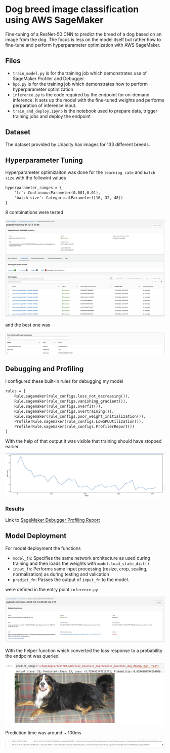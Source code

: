 # Dog breed image classification using AWS SageMaker

Fine-tuning of a ResNet-50 CNN to predict the breed of a dog based on an image from the dog. 
The focus is less on the model itself but rather how to fine-tune and perform hyperparameter optimization with AWS SageMaker.

## Files

* `train_model.py` is for the training job which demonstrates use of SageMaker Profiler and Debugger
* `hpo.py` is for the training job which demonstrates how to perform hyperparameter optimization
* `inference.py` is the code required by the endpoint for on-demand inference. It sets up the model with the fine-tuned weights and performs perparation of inference input.
* `train_and_deploy.ipynb` is the notebook used to prepare data, trigger training jobs and deploy the endpoint

## Dataset

The dataset provided by Udacity has images for 133 different breeds.

## Hyperparameter Tuning

Hyperparameter optimizaiton was done for the `learning rate` and `batch size` with the followint values

```
hyperparameter_ranges = {
    'lr': ContinuousParameter(0.001,0.01),
    'batch-size': CategoricalParameter([16, 32, 48])
}
```

8 combinations were tested 

![hpo-training-job](screenshots/hpo-training-job.png)

and the best one was

![best-hyperparameter](screenshots/best-hyperparameter.png)


## Debugging and Profiling

I configured these built-in rules for debugging my model
```
rules = [
    Rule.sagemaker(rule_configs.loss_not_decreasing()),  
    Rule.sagemaker(rule_configs.vanishing_gradient()),
    Rule.sagemaker(rule_configs.overfit()),
    Rule.sagemaker(rule_configs.overtraining()),
    Rule.sagemaker(rule_configs.poor_weight_initialization()),
    ProfilerRule.sagemaker(rule_configs.LowGPUUtilization()),
    ProfilerRule.sagemaker(rule_configs.ProfilerReport()) 
]
```

With the help of that output it was visible that training should have stopped earlier

![cross-entropy-loss](screenshots/cross-entropy-loss.png)


### Results
Link to [SageMaker Debugger Profiling Report](ProfilerReport/profiler-output/profiler-report.html)

## Model Deployment

For model deployment the functions 

* `model_fn`: Specifies the same network architecture as used during training and then loads the weights with `model.load_state_dict()`
* `input_fn`: Performs same input processing (resize, crop, scaling, normalization) as during testing and valication
* `predict_fn`: Passes the output of `input_fn` to the model.

were defined in the entry point `inference.py` 

![deployed-endpoint](screenshots/deployed-endpoint.png)

With the helper function which converted the loss response to a probability the endpoint was queried

![prediction-sample](screenshots/prediction-sample.png)

Prediction time was around ~ 100ms

![invocation-log](screenshots/invocation-log.png)
